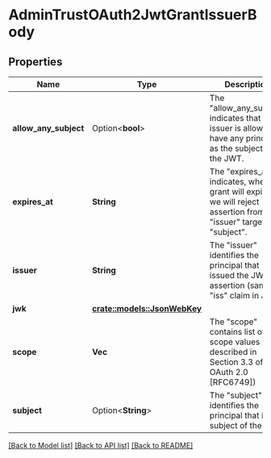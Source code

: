 # AdminTrustOAuth2JwtGrantIssuerBody

## Properties

Name | Type | Description | Notes
------------ | ------------- | ------------- | -------------
**allow_any_subject** | Option<**bool**> | The \"allow_any_subject\" indicates that the issuer is allowed to have any principal as the subject of the JWT. | [optional]
**expires_at** | **String** | The \"expires_at\" indicates, when grant will expire, so we will reject assertion from \"issuer\" targeting \"subject\". | 
**issuer** | **String** | The \"issuer\" identifies the principal that issued the JWT assertion (same as \"iss\" claim in JWT). | 
**jwk** | [**crate::models::JsonWebKey**](jsonWebKey.md) |  | 
**scope** | **Vec<String>** | The \"scope\" contains list of scope values (as described in Section 3.3 of OAuth 2.0 [RFC6749]) | 
**subject** | Option<**String**> | The \"subject\" identifies the principal that is the subject of the JWT. | [optional]

[[Back to Model list]](../README.md#documentation-for-models) [[Back to API list]](../README.md#documentation-for-api-endpoints) [[Back to README]](../README.md)


